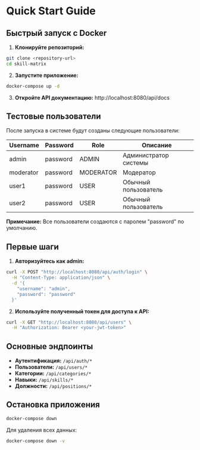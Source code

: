# Quick Start Guide

## Быстрый запуск с Docker

1. **Клонируйте репозиторий:**
```bash
git clone <repository-url>
cd skill-matrix
```

2. **Запустите приложение:**
```bash
docker-compose up -d
```

3. **Откройте API документацию:**
http://localhost:8080/api/docs

## Тестовые пользователи

После запуска в системе будут созданы следующие пользователи:

| Username | Password | Role | Описание |
|----------|----------|------|----------|
| admin | password | ADMIN | Администратор системы |
| moderator | password | MODERATOR | Модератор |
| user1 | password | USER | Обычный пользователь |
| user2 | password | USER | Обычный пользователь |

**Примечание:** Все пользователи создаются с паролем "password" по умолчанию.

## Первые шаги

1. **Авторизуйтесь как admin:**
```bash
curl -X POST "http://localhost:8080/api/auth/login" \
  -H "Content-Type: application/json" \
  -d '{
    "username": "admin",
    "password": "password"
  }'
```

2. **Используйте полученный токен для доступа к API:**
```bash
curl -X GET "http://localhost:8080/api/users" \
  -H "Authorization: Bearer <your-jwt-token>"
```

## Основные эндпоинты

- **Аутентификация:** `/api/auth/*`
- **Пользователи:** `/api/users/*`
- **Категории:** `/api/categories/*`
- **Навыки:** `/api/skills/*`
- **Должности:** `/api/positions/*`

## Остановка приложения

```bash
docker-compose down
```

Для удаления всех данных:
```bash
docker-compose down -v
```
